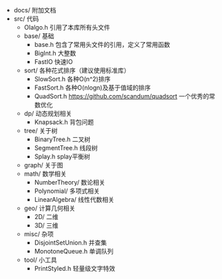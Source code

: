 + docs/ 附加文档
+ src/ 代码
    * OIalgo.h 引用了本库所有头文件
    + base/ 基础
        * base.h 包含了常用头文件的引用，定义了常用函数
        * BigInt.h 大整数
        * FastIO 快速IO
    + sort/ 各种花式排序（建议使用标准库）
        * SlowSort.h 各种O(n^2)排序
        * FastSort.h 各种O(nlogn)及基于值域的排序
        * QuadSort.h https://github.com/scandum/quadsort 一个优秀的常数优化
    + dp/ 动态规划相关
        * Knapsack.h 背包问题
    + tree/ 关于树
        * BinaryTree.h 二叉树
        * SegmentTree.h 线段树
        * Splay.h splay平衡树
    + graph/ 关于图
    + math/ 数学相关
        + NumberTheory/ 数论相关
        + Polynomial/ 多项式相关
        + LinearAlgebra/ 线性代数相关
    + geo/ 计算几何相关
        + 2D/ 二维
        + 3D/ 三维
    + misc/ 杂项
        * DisjointSetUnion.h 并查集
        * MonotoneQueue.h 单调队列
    + tool/ 小工具
        * PrintStyled.h 轻量级文字特效
